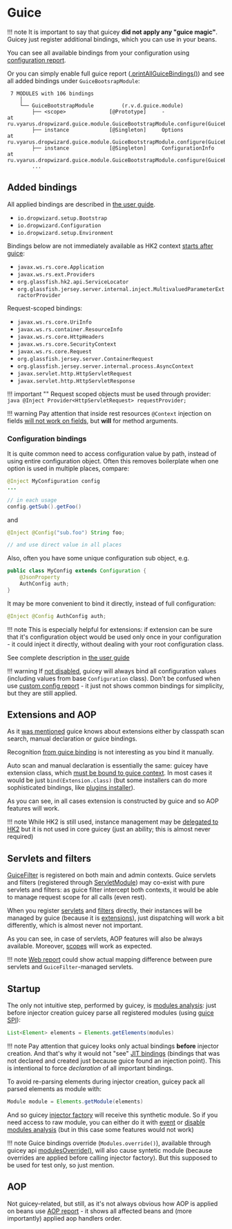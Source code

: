 # Guice

!!! note
    It is important to say that guicey **did not apply any "guice magic"**. Guicey just register
    additional bindings, which you can use in your beans. 

You can see all available bindings from your configuration using [configuration report](guide/guice/bindings.md#configuration-bindings-report).    
    
Or you can simply enable full guice report ([.printAllGuiceBindings()](http://xvik.github.io/dropwizard-guicey/5.0.0/guide/diagnostic/guice-report/))
and see all added bindings under `GuiceBootsrapModule`:

```
 7 MODULES with 106 bindings
    │   
    └── GuiceBootstrapModule         (r.v.d.guice.module)       
        ├── <scope>              [@Prototype]     -                                               at ru.vyarus.dropwizard.guice.module.GuiceBootstrapModule.configure(GuiceBootstrapModule.java:51)
        ├── instance             [@Singleton]     Options                                         at ru.vyarus.dropwizard.guice.module.GuiceBootstrapModule.configure(GuiceBootstrapModule.java:57)
        ├── instance             [@Singleton]     ConfigurationInfo                               at ru.vyarus.dropwizard.guice.module.GuiceBootstrapModule.configure(GuiceBootstrapModule.java:60)
        ...
```

## Added bindings

All applied bindings are described in [the user guide](guide/guice/bindings.md).

* `io.dropwizard.setup.Bootstrap` 
* `io.dropwizard.Configuration`
* `io.dropwizard.setup.Environment`

Bindings below are not immediately available as HK2 context [starts after guice](guide/lifecycle.md):

* `javax.ws.rs.core.Application`
* `javax.ws.rs.ext.Providers`
* `org.glassfish.hk2.api.ServiceLocator`
* `org.glassfish.jersey.server.internal.inject.MultivaluedParameterExtractorProvider`

Request-scoped bindings:

* `javax.ws.rs.core.UriInfo`
* `javax.ws.rs.container.ResourceInfo`
* `javax.ws.rs.core.HttpHeaders`
* `javax.ws.rs.core.SecurityContext`
* `javax.ws.rs.core.Request`
* `org.glassfish.jersey.server.ContainerRequest`
* `org.glassfish.jersey.server.internal.process.AsyncContext`
* `javax.servlet.http.HttpServletRequest`
* `javax.servlet.http.HttpServletResponse`

!!! important ""
    Request scoped objects must be used through provider:
    ```java
    @Inject Provider<HttpServletRequest> requestProvider;
    ```    

!!! warning
    Pay attention that inside rest resources `@Context` injection on fields [will not work on fields](http://xvik.github.io/dropwizard-guicey/5.0.0/installers/resource/#context-usage), 
    but **will** for method arguments.

### Configuration bindings

It is quite common need to access configuration value by path, instead of using
entire configuration object. Often this removes boilerplate when one option is used in multiple places, compare:

```java
@Inject MyConfiguration config
...

// in each usage
config.getSub().getFoo()
```

and 

```java
@Inject @Config("sub.foo") String foo;

// and use direct value in all places
``` 

Also, often you have some unique configuration sub object, e.g. 

```java
public class MyConfig extends Configuration {
    @JsonProperty
    AuthConfig auth;
}
```

It may be more convenient to bind it directly, instead of full configuration:

```java
@Inject @Config AuthConfig auth;
```

!!! note
    This is especially helpful for extensions: if extension can be sure that
    it's configuration object would be used only once in your configuration - it could
    inject it directly, without dealing with your root configuration class.     

See complete description in [the user guide](http://xvik.github.io/dropwizard-guicey/5.0.0/guide/guice/bindings/#yaml-config-introspection)

!!! warning
    If [not disabled](guide/yaml-values.md#disable-configuration-introspection), guicey will always bind all configuration values
    (including values from base `Configuration` class). Don't be confused when use [custom config report](guide/diagnostic/yaml-values-report.md) -
    it just not shows common bindings for simplicity, but they are still applied.     

## Extensions and AOP   

As it [was mentioned](concepts.md#extensions) guice knows about extensions either by 
classpath scan search, manual declaration or guice bindings.

Recognition [from guice binding](guide/guice/module-analysis.md#extensions-recognition) is not interesting
as you bind it manually.

Auto scan and manual declaration is essentially the same: guicey have extension class, which [must be bound to guice context](http://xvik.github.io/dropwizard-guicey/5.0.0/guide/guice/bindings/#extension-bindings).
In most cases it would be just `bind(Extension.class)` (but some installers can do more sophisticated bindings, 
like [plugins installer](installers/plugin.md)).

As you can see, in all cases extension is constructed by guice and so AOP features will work.

!!! note
    While HK2 is still used, instance management may be [delegated to HK2](http://xvik.github.io/dropwizard-guicey/5.0.0/guide/hk2/#hk2-delegation)
    but it is not used in core guicey (just an ability; this is almost never required) 

## Servlets and filters

[GuiceFilter](https://github.com/google/guice/wiki/Servlets) is registered on both main and admin contexts.
Guice servlets and filters (registered through [ServletModule](http://xvik.github.io/dropwizard-guicey/5.0.0/guide/guice/servletmodule/)) may co-exist with pure servlets and filters:
as guice filter intercept both contexts, it would be able to manage request scope for all calls (even rest).

When you register [servlets](installers/servlet.md) and [filters](installers/filter.md) directly,
their instances will be managed by guice (because it is [extensions](#extensions-and-aop)), just
dispatching will work a bit differently, which is almost never not important.

As you can see, in case of servlets, AOP features will also be always available. Moreover,
[scopes](http://xvik.github.io/dropwizard-guicey/5.0.0/guide/guice/scopes/) will work as expected. 

!!! note 
    [Web report](guide/diagnostic/web-report.md) could show actual mapping difference between
    pure servlets and `GuiceFilter`-managed servlets. 
 
## Startup

The only not intuitive step, performed by guicey, is [modules analysis](guide/guice/module-analysis.md):
just before injector creation guicey parse all registered modules (using [guice SPI](https://github.com/google/guice/wiki/ExtensionSPI)):

```java
List<Element> elements = Elements.getElements(modules)
```

!!! note
    Pay attention that guicey looks only actual bindings **before** injector creation. And that's why
    it would not "see" [JIT bindings](https://github.com/google/guice/wiki/JustInTimeBindings) (bindings that was not declared
    and created just because guice found an injection point). 
    This is intentional to force *declaration* of all important bindings.  

To avoid re-parsing elements during injector creation, guicey pack all parsed elements as module with:

```java
Module module = Elements.getModule(elements)
```

And so guicey [injector factory](guide/guice/injector.md#injector-factory) will receive this 
synthetic module. So if you need access to raw module, you can either do it with [event](guide/events.md)
or [disable modules analysis](guide/guice/module-analysis.md#disabling-analysis) (but in this case some features would not work)

!!! note
    Guice bindings override (`Modules.override()`), available through guicey api [modulesOverride()](guide/guice/override.md),
    will also cause syntetic module (because overrides are applied before calling injector factory).
    But this supposed to be used for test only, so just mention.
    
## AOP

Not guicey-related, but still, as it's not always obvious how AOP is applied on beans
use [AOP report](guide/diagnostic/aop-report.md) - it shows all affected beans and
(more importantly) applied aop handlers order.
          